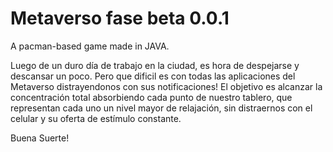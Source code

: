 # Metaverso   fase beta 0.0.1
A pacman-based game made in JAVA.


Luego de un duro día de trabajo en la ciudad, es hora de despejarse y descansar un poco. Pero que dificil es con todas las aplicaciones del Metaverso distrayendonos con sus notificaciones!
El objetivo es alcanzar la concentración total absorbiendo cada punto de nuestro tablero, que representan cada uno un nivel mayor de relajación, sin distraernos con el celular y su oferta de estímulo constante.

Buena Suerte!
